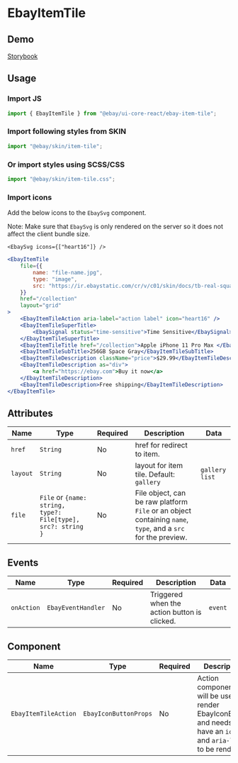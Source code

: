 # EbayItemTile

## Demo

[Storybook](https://opensource.ebay.com/ebayui-core-react/main/?path=/docs/layout-ebay-item-tile--docs)

## Usage

### Import JS

```jsx harmony
import { EbayItemTile } from "@ebay/ui-core-react/ebay-item-tile";
```

### Import following styles from SKIN

```jsx harmony
import "@ebay/skin/item-tile";
```

### Or import styles using SCSS/CSS

```jsx harmony
import "@ebay/skin/item-tile.css";
```

### Import icons

Add the below icons to the `EbaySvg` component.

Note: Make sure that `EbaySvg` is only rendered on the server so it does not affect the client bundle size.

```tsx
<EbaySvg icons={["heart16"]} />
```

```jsx harmony
<EbayItemTile
    file={{
        name: "file-name.jpg",
        type: "image",
        src: "https://ir.ebaystatic.com/cr/v/c01/skin/docs/tb-real-square-pic.jpg",
    }}
    href="/collection"
    layout="grid"
>
    <EbayItemTileAction aria-label="action label" icon="heart16" />
    <EbayItemTileSuperTitle>
        <EbaySignal status="time-sensitive">Time Sensitive</EbaySignal>
    </EbayItemTileSuperTitle>
    <EbayItemTileTitle href="/collection">Apple iPhone 11 Pro Max </EbayItemTileTitle>
    <EbayItemTileSubTitle>256GB Space Gray</EbayItemTileSubTitle>
    <EbayItemTileDescription className="price">$29.99</EbayItemTileDescription>
    <EbayItemTileDescription as="div">
        <a href="https://ebay.com">Buy it now</a>
    </EbayItemTileDescription>
    <EbayItemTileDescription>Free shipping</EbayItemTileDescription>
</EbayItemTile>
```

## Attributes

| Name     | Type                                                         | Required | Description                                                                                                  | Data             |
| -------- | ------------------------------------------------------------ | -------- | ------------------------------------------------------------------------------------------------------------ | ---------------- |
| `href`   | `String`                                                     | No       | href for redirect to item.                                                                                   |
| `layout` | `String`                                                     | No       | layout for item tile. Default: `gallery`                                                                     | `gallery` `list` |
| `file`   | `File` or `{name: string, type?: File[type], src?: string }` | No       | File object, can be raw platform `File` or an object containing `name`, `type`, and a `src` for the preview. |                  |

## Events

| Name       | Type               | Required | Description                                  | Data    |
| ---------- | ------------------ | -------- | -------------------------------------------- | ------- |
| `onAction` | `EbayEventHandler` | No       | Triggered when the action button is clicked. | `event` |

## Component

| Name                 | Type                  | Required | Description                                                                                                            | Data |
| -------------------- | --------------------- | -------- | ---------------------------------------------------------------------------------------------------------------------- | ---- |
| `EbayItemTileAction` | `EbayIconButtonProps` | No       | Action component that will be used to render EbayIconButton and needs to have an `icon` and `aria-label` to be render. |
